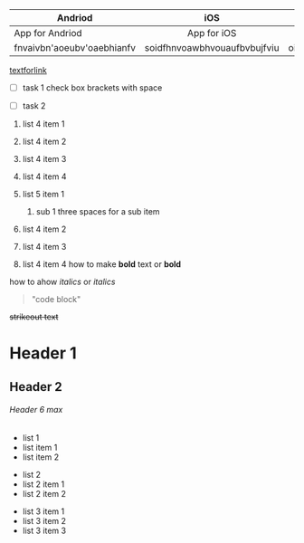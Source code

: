 Andriod | iOS | Windows
--- | :---: | ---:
App for Andriod | App for iOS | App for Windows
fnvaivbn'aoeubv'oaebhianfv | soidfhnvoawbhvouaufbvbujfviu | oifvovbhIRUVBHw[iouvbiuvbhwiu
[textforlink](https:www.google.com)






+ [ ] task 1 check box brackets with space
+ [ ] task 2



1. list 4 item 1
2. list 4 item 2
3. list 4 item 3
5. list 4 item 4

1. list 5 item 1
   1. sub 1  three spaces for a sub item
3. list 4 item 2
4. list 4 item 3
5. list 4 item 4
   how to make **bold** text or __bold__

how to ahow *italics* or _italics_

> "code block"

~~strikeout text~~

# Header 1

## Header 2

###### Header 6 max

- list 1
- list item 1
- list item 2

+ list 2
+ list 2 item 1
+ list 2 item 2

* list 3 item 1
* list 3 item 2
* list 3 item 3
